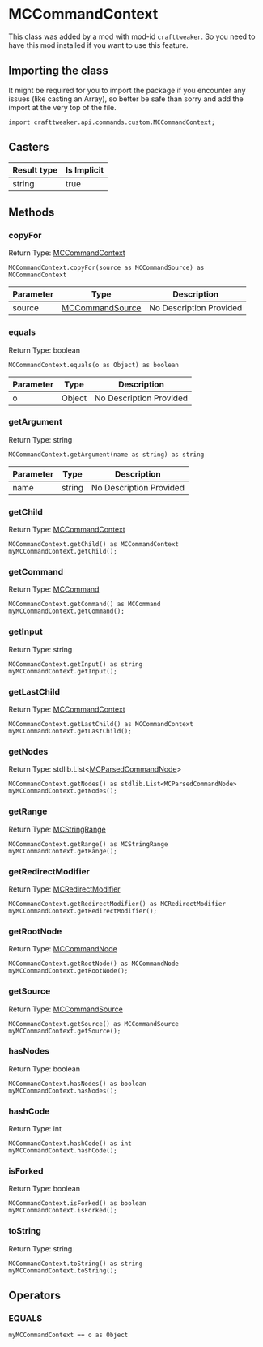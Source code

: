 # MCCommandContext

This class was added by a mod with mod-id `crafttweaker`. So you need to have this mod installed if you want to use this feature.

## Importing the class

It might be required for you to import the package if you encounter any issues (like casting an Array), so better be safe than sorry and add the import at the very top of the file.
```zenscript
import crafttweaker.api.commands.custom.MCCommandContext;
```


## Casters

| Result type | Is Implicit |
|-------------|-------------|
| string | true |

## Methods

### copyFor

Return Type: [MCCommandContext](/vanilla/api/commands/custom/MCCommandContext)

```zenscript
MCCommandContext.copyFor(source as MCCommandSource) as MCCommandContext
```
| Parameter | Type | Description |
|-----------|------|-------------|
| source | [MCCommandSource](/vanilla/api/commands/custom/MCCommandSource) | No Description Provided |

### equals

Return Type: boolean

```zenscript
MCCommandContext.equals(o as Object) as boolean
```
| Parameter | Type | Description |
|-----------|------|-------------|
| o | Object | No Description Provided |

### getArgument

Return Type: string

```zenscript
MCCommandContext.getArgument(name as string) as string
```
| Parameter | Type | Description |
|-----------|------|-------------|
| name | string | No Description Provided |

### getChild

Return Type: [MCCommandContext](/vanilla/api/commands/custom/MCCommandContext)

```zenscript
MCCommandContext.getChild() as MCCommandContext
myMCCommandContext.getChild();
```
### getCommand

Return Type: [MCCommand](/vanilla/api/commands/custom/MCCommand)

```zenscript
MCCommandContext.getCommand() as MCCommand
myMCCommandContext.getCommand();
```
### getInput

Return Type: string

```zenscript
MCCommandContext.getInput() as string
myMCCommandContext.getInput();
```
### getLastChild

Return Type: [MCCommandContext](/vanilla/api/commands/custom/MCCommandContext)

```zenscript
MCCommandContext.getLastChild() as MCCommandContext
myMCCommandContext.getLastChild();
```
### getNodes

Return Type: stdlib.List&lt;[MCParsedCommandNode](/vanilla/api/commands/custom/MCParsedCommandNode)&gt;

```zenscript
MCCommandContext.getNodes() as stdlib.List<MCParsedCommandNode>
myMCCommandContext.getNodes();
```
### getRange

Return Type: [MCStringRange](/vanilla/api/commands/custom/MCStringRange)

```zenscript
MCCommandContext.getRange() as MCStringRange
myMCCommandContext.getRange();
```
### getRedirectModifier

Return Type: [MCRedirectModifier](/vanilla/api/commands/custom/MCRedirectModifier)

```zenscript
MCCommandContext.getRedirectModifier() as MCRedirectModifier
myMCCommandContext.getRedirectModifier();
```
### getRootNode

Return Type: [MCCommandNode](/vanilla/api/commands/custom/MCCommandNode)

```zenscript
MCCommandContext.getRootNode() as MCCommandNode
myMCCommandContext.getRootNode();
```
### getSource

Return Type: [MCCommandSource](/vanilla/api/commands/custom/MCCommandSource)

```zenscript
MCCommandContext.getSource() as MCCommandSource
myMCCommandContext.getSource();
```
### hasNodes

Return Type: boolean

```zenscript
MCCommandContext.hasNodes() as boolean
myMCCommandContext.hasNodes();
```
### hashCode

Return Type: int

```zenscript
MCCommandContext.hashCode() as int
myMCCommandContext.hashCode();
```
### isForked

Return Type: boolean

```zenscript
MCCommandContext.isForked() as boolean
myMCCommandContext.isForked();
```
### toString

Return Type: string

```zenscript
MCCommandContext.toString() as string
myMCCommandContext.toString();
```

## Operators

### EQUALS

```zenscript
myMCCommandContext == o as Object
```



